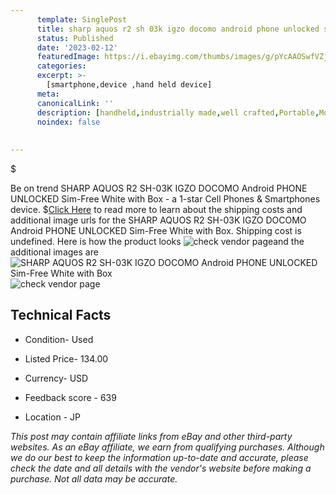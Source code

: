 ```yaml
---
      template: SinglePost
      title: sharp aquos r2 sh 03k igzo docomo android phone unlocked sim free white with box
      status: Published
      date: '2023-02-12'
      featuredImage: https://i.ebayimg.com/thumbs/images/g/pYcAAOSwfVZjzK6C/s-l225.jpg
      categories: 
      excerpt: >-
        [smartphone,device ,hand held device]
      meta:
      canonicalLink: ''
      description: [handheld,industrially made,well crafted,Portable,Mobile,Compact,Convenient,Lightweight,Maneuverable,Man-portable,Miniature,Carriable,Hand-held,Light,Holdable,Transportable,Mobile device,Pocket-sized,On-the-go,Wireless,Cordless,Compact size,Convenient size, smartphone,device ,hand held device]
      noindex: false
      
        
---
```

$

Be on trend SHARP AQUOS R2 SH-03K IGZO DOCOMO Android PHONE UNLOCKED Sim-Free White with Box - a 1-star Cell Phones & Smartphones device.
$[Click Here](https://www.ebay.com/itm/285117591950?hash=item426255318e%3Ag%3ApYcAAOSwfVZjzK6C&amdata=enc%3AAQAHAAAA4PRvWecN86wbBoWcaVIq4sbx1SWtSncbV9B06Y2Ca3AekDKkLrYlwGsvRr8VwRsV%2BH32BQM4tc7stBKQpX8ZlVAzAxQbEC3fbMirkUMfboKs1v%2B6V8RUjJMMsxy5QHrwlKFTzYseDRCgbbi2FS60V4wsmIPhurE50pfgQ%2Fm4bM9k%2BmcpihiEZNIhKDKW5oLjOT%2BoH%2F8XKQGMOdxhFsU0F9JZApbCKKWxtVQern6BPP9ZwvioNZoJmzL8IwSqhjvzfTQNA5UB%2FEsT87JoGd8W7GlTgyaqts9fY%2Fu7TQvdny9Y&mkevt=1&mkcid=1&mkrid=711-53200-19255-0&campid=%253CePNCampaignId%253E&customid=%253CreferenceId%253E&toolid=10049) to read more to learn about the shipping costs and additional image urls for the SHARP AQUOS R2 SH-03K IGZO DOCOMO Android PHONE UNLOCKED Sim-Free White with Box. Shipping cost is undefined. Here is how the product looks ![check vendor page](https://i.ebayimg.com/thumbs/images/g/pYcAAOSwfVZjzK6C/s-l225.jpg)and the additional images are![SHARP AQUOS R2 SH-03K IGZO DOCOMO Android PHONE UNLOCKED Sim-Free White with Box](https://i.ebayimg.com/images/g/pYcAAOSwfVZjzK6C/s-l1600.jpg)![check vendor page](https://origin-galleryplus.ebayimg.com/ws/web/285117591950_2_0_1/225x225.jpg,https://origin-galleryplus.ebayimg.com/ws/web/285117591950_3_0_1/225x225.jpg,https://origin-galleryplus.ebayimg.com/ws/web/285117591950_4_0_1/225x225.jpg,https://origin-galleryplus.ebayimg.com/ws/web/285117591950_5_0_1/225x225.jpg)



 ## Technical Facts 



     
      

 - Condition- Used 


      

 - Listed Price- 134.00 


      

 - Currency- USD 


      

 - Feedback score - 639 


      

 - Location - JP 


      
      

 *_This post may contain affiliate links from eBay and other third-party websites. As an eBay affiliate, we earn from qualifying purchases. Although we do our best to keep the information up-to-date and accurate, please check the date and all details with the vendor's website before making a purchase. Not all data may be accurate._*






